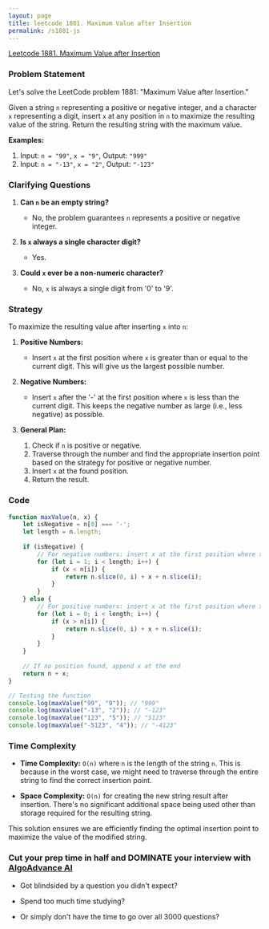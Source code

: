 ```yaml
---
layout: page
title: leetcode 1881. Maximum Value after Insertion
permalink: /s1881-js
---
```

[Leetcode 1881. Maximum Value after Insertion](https://algoadvance.github.io/algoadvance/l1881)
### Problem Statement

Let's solve the LeetCode problem 1881: "Maximum Value after Insertion."

Given a string `n` representing a positive or negative integer, and a character `x` representing a digit, insert `x` at any position in `n` to maximize the resulting value of the string. Return the resulting string with the maximum value.

**Examples:**

1. Input: `n = "99"`, `x = "9"`, Output: `"999"`
2. Input: `n = "-13"`, `x = "2"`, Output: `"-123"`

### Clarifying Questions

1. **Can `n` be an empty string?**
   - No, the problem guarantees `n` represents a positive or negative integer.

2. **Is `x` always a single character digit?**
   - Yes.

3. **Could `x` ever be a non-numeric character?**
   - No, `x` is always a single digit from '0' to '9'.

### Strategy

To maximize the resulting value after inserting `x` into `n`:

1. **Positive Numbers:**
   - Insert `x` at the first position where `x` is greater than or equal to the current digit. This will give us the largest possible number.

2. **Negative Numbers:**
   - Insert `x` after the '-' at the first position where `x` is less than the current digit. This keeps the negative number as large (i.e., less negative) as possible.

3. **General Plan:**
   1. Check if `n` is positive or negative.
   2. Traverse through the number and find the appropriate insertion point based on the strategy for positive or negative number.
   3. Insert `x` at the found position.
   4. Return the result.

### Code

```javascript
function maxValue(n, x) {
    let isNegative = n[0] === '-';
    let length = n.length;
    
    if (isNegative) {
        // For negative numbers: insert x at the first position where x < current digit
        for (let i = 1; i < length; i++) {
            if (x < n[i]) {
                return n.slice(0, i) + x + n.slice(i);
            }
        }
    } else {
        // For positive numbers: insert x at the first position where x > current digit
        for (let i = 0; i < length; i++) {
            if (x > n[i]) {
                return n.slice(0, i) + x + n.slice(i);
            }
        }
    }
    
    // If no position found, append x at the end
    return n + x;
}

// Testing the function
console.log(maxValue("99", "9")); // "999"
console.log(maxValue("-13", "2")); // "-123"
console.log(maxValue("123", "5")); // "5123"
console.log(maxValue("-5123", "4")); // "-4123"
```

### Time Complexity

- **Time Complexity:** `O(n)` where `n` is the length of the string `n`. This is because in the worst case, we might need to traverse through the entire string to find the correct insertion point.

- **Space Complexity:** `O(n)` for creating the new string result after insertion. There's no significant additional space being used other than storage required for the resulting string.

This solution ensures we are efficiently finding the optimal insertion point to maximize the value of the modified string.


### Cut your prep time in half and DOMINATE your interview with [AlgoAdvance AI](https://algoAdvance.com)

- Got blindsided by a question you didn't expect?

- Spend too much time studying?

- Or simply don't have the time to go over all 3000 questions?

